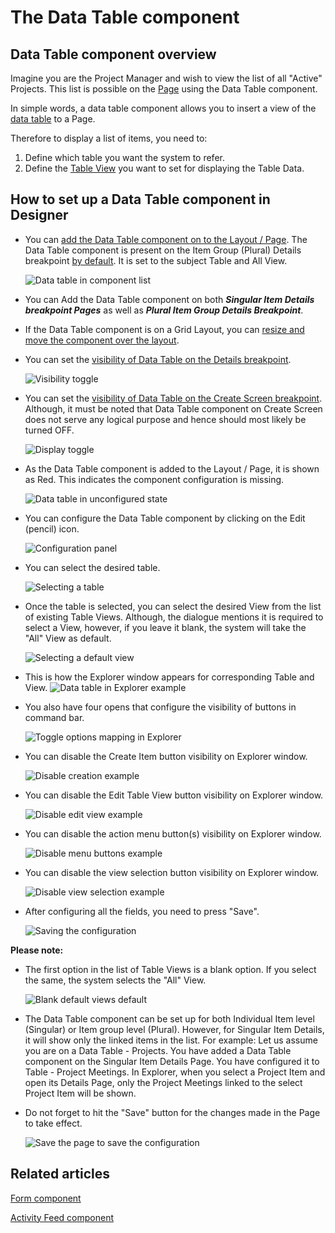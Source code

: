 # The Data Table component

## Data Table component overview

Imagine you are the Project Manager and wish to view the list of all "Active" Projects. This list is possible on the [Page](/docs/Rapid/3-User%20Manual/Glossary/glossary.md#table-items-and-columns "Page, layout and component") using the Data Table component.

In simple words, a data table component allows you to insert a view of the [data table](/docs/Rapid/3-User%20Manual/Glossary/glossary.md#data-table "Data Table") to a Page.

Therefore to display a list of items, you need to:

1. Define which table you want the system to refer.
2. Define the [Table View](/docs/Rapid/3-User%20Manual/2-Explorer/2-Page%20Components/Data%20Table%20Component/data-table-component-views/data-table-component-views.md "Data Table Component - Views") you want to set for displaying the Table Data.

## How to set up a Data Table component in Designer

- You can [add the Data Table component on to the Layout / Page](/docs/Rapid/4-Keyper%20Manual/2-Designer/2-Pages/3-Components/data-table/data-table.md "How to add a component to a Layout / Page?"). The Data Table component is present on the Item Group (Plural) Details breakpoint [by default](/docs/Rapid/4-Keyper%20Manual/2-Designer/2-Pages/5-how-to-guides/how-to-configure-item-details-and-item-creation/how-to-configure-item-details-and-item-creation.md "How to configure Item Details and Item Creation?"). It is set to the subject Table and All View. 

    ![Data table in component list](<Data table in component list.png>)
- You can Add the Data Table component on both ***Singular Item Details breakpoint Pages*** as well as ***Plural Item Group Details Breakpoint***.
- If the Data Table component is on a Grid Layout, you can [resize and move the component over the layout](/docs/Rapid/4-Keyper%20Manual/2-Designer/2-Pages/5-how-to-guides/how-to-arrange-a-component-on-a-grid/how-to-arrange-a-component-on-a-grid.md "How to arrange a component on Grid layout?").
- You can set the [visibility of Data Table on the Details breakpoint](/docs/Rapid/4-Keyper%20Manual/2-Designer/2-Pages/5-how-to-guides/how-to-hide-components-on-breakpoints/how-to-hide-components-on-breakpoints.md "How to set a component to be visible / hidden on 'Item Details' and 'Create' breakpoints?").  

    ![Visibility toggle](<../Visiblity toggle.png>)
- You can set the [visibility of Data Table on the Create Screen breakpoint](/docs/Rapid/4-Keyper%20Manual/2-Designer/2-Pages/5-how-to-guides/how-to-hide-components-on-breakpoints/how-to-hide-components-on-breakpoints.md "How to set a component to be visible / hidden on 'Item Details' and 'Create' breakpoints?"). Although, it must be noted that Data Table component on Create Screen does not serve any logical purpose and hence should most likely be turned OFF. 

    ![Display toggle](<../Display toggle.png>)
- As the Data Table component is added to the Layout / Page, it is shown as Red. This indicates the component configuration is missing. 

    ![Data table in unconfigured state](<Data table in unconfigured state.png>)
- You can configure the Data Table component by clicking on the Edit (pencil) icon. 

    ![Configuration panel](<Configuration panel.png>)
- You can select the desired table. 

    ![Selecting a table](<Selecting a table.png>)
- Once the table is selected, you can select the desired View from the list of existing Table Views. Although, the dialogue mentions it is required to select a View, however, if you leave it blank, the system will take the "All" View as default. 

    ![Selecting a default view](<Selecting a default view.png>)
- This is how the Explorer window appears for corresponding Table and View. 
    ![Data table in Explorer example](<Data table in Explorer example.png>)
- You also have four opens that configure the visibility of buttons in command bar. 

    ![Toggle options mapping in Explorer](<Toggle options mapping in Explorer.png>)
- You can disable the Create Item button visibility on Explorer window. 

    ![Disable creation example](<Disable Creation example.png>)
- You can disable the Edit Table View button visibility on Explorer window. 

    ![Disable edit view example](<Disable edit view button.png>)
- You can disable the action menu button(s) visibility on Explorer window. 

    ![Disable menu buttons example](<Disable menu buttons example.png>)
- You can disable the view selection button visibility on Explorer window. 

    ![Disable view selection example](<Disable view selection example.png>)
- After configuring all the fields, you need to press "Save". 

    ![Saving the configuration](<Saving the configuration.png>)

**Please note:**

- The first option in the list of Table Views is a blank option. If you select the same, the system selects the "All" View.

    ![Blank default views default](<Blank default views default.png>)
- The Data Table component can be set up for both Individual Item level (Singular) or Item group level (Plural). However, for Singular Item Details, it will show only the linked items in the list. For example: Let us assume you are on a Data Table - Projects. You have added a Data Table component on the Singular Item Details Page. You have configured it to Table - Project Meetings. In Explorer, when you select a Project Item and open its Details Page, only the Project Meetings linked to the select Project Item will be shown.
- Do not forget to hit the "Save" button for the changes made in the Page to take effect. 

    ![Save the page to save the configuration](<Save the page to save the configuration.png>)

## Related articles

[Form component](/docs/Rapid/4-Keyper%20Manual/2-Designer/2-Pages/3-Components/form/form.md "What is a Form Component on a Layout / Page?")

[Activity Feed component](/docs/Rapid/4-Keyper%20Manual/2-Designer/2-Pages/3-Components/activity-feed/activity-feed.md "What is an Activity Feed component on a Layout / Page?")
